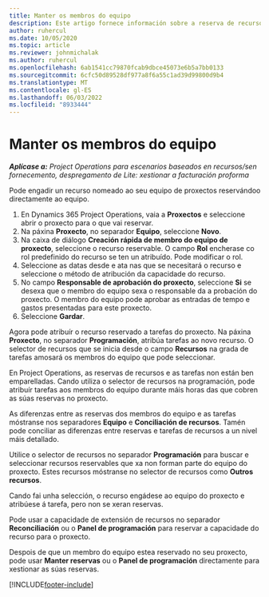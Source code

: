 ```yaml
---
title: Manter os membros do equipo
description: Este artigo fornece información sobre a reserva de recursos nomeados para equipos de proxectos e atribuírlles tarefas.
author: ruhercul
ms.date: 10/05/2020
ms.topic: article
ms.reviewer: johnmichalak
ms.author: ruhercul
ms.openlocfilehash: 6ab1541cc79870fcab9dbce45073e6b5a7bb0133
ms.sourcegitcommit: 6cfc50d89528df977a8f6a55c1ad39d99800d9b4
ms.translationtype: MT
ms.contentlocale: gl-ES
ms.lasthandoff: 06/03/2022
ms.locfileid: "8933444"
---
```

# <a name="maintain-team-members"></a>Manter os membros do equipo

_**Aplícase a:** Project Operations para escenarios baseados en recursos/sen fornecemento, despregamento de Lite: xestionar a facturación proforma_

Pode engadir un recurso nomeado ao seu equipo de proxectos reservándoo directamente ao equipo.

1. En Dynamics 365 Project Operations, vaia a **Proxectos** e seleccione abrir o proxecto para o que vai reservar.
2. Na páxina **Proxecto**, no separador **Equipo**, seleccione **Novo**. 
3. Na caixa de diálogo **Creación rápida de membro do equipo de proxecto**, seleccione o recurso reservable. O campo **Rol** encherase co rol predefinido do recurso se ten un atribuído. Pode modificar o rol. 
4. Seleccione as datas desde e ata nas que se necesitará o recurso e seleccione o método de atribución da capacidade do recurso. 
5. No campo **Responsable de aprobación do proxecto**, seleccione **Si** se desexa que o membro do equipo sexa o responsable da a probación do proxecto. O membro do equipo pode aprobar as entradas de tempo e gastos presentadas para este proxecto. 
6. Seleccione **Gardar**.

Agora pode atribuír o recurso reservado a tarefas do proxecto. Na páxina **Proxecto**, no separador **Programación**, atribúa tarefas ao novo recurso. O selector de recursos que se inicia desde o campo **Recursos** na grada de tarefas amosará os membros do equipo que pode seleccionar.


En Project Operations, as reservas de recursos e as tarefas non están ben emparelladas. Cando utiliza o selector de recursos na programación, pode atribuír tarefas aos membros do equipo durante máis horas das que cobren as súas reservas no proxecto.

As diferenzas entre as reservas dos membros do equipo e as tarefas móstranse nos separadores **Equipo** e **Conciliación de recursos**. Tamén pode conciliar as diferenzas entre reservas e tarefas de recursos a un nivel máis detallado.

Utilice o selector de recursos no separador **Programación** para buscar e seleccionar recursos reservables que xa non forman parte do equipo do proxecto. Estes recursos móstranse no selector de recursos como **Outros recursos**.

Cando fai unha selección, o recurso engádese ao equipo do proxecto e atribúese á tarefa, pero non se xeran reservas.

Pode usar a capacidade de extensión de recursos no separador **Reconciliación** ou o **Panel de programación** para reservar a capacidade do recurso para o proxecto.

Despois de que un membro do equipo estea reservado no seu proxecto, pode usar **Manter reservas** ou o **Panel de programación** directamente para xestionar as súas reservas.


[!INCLUDE[footer-include](../includes/footer-banner.md)]